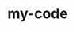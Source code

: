<!--
 * @FilePath: README.md
 * @Author: Hazel
 * @Date: 2023-08-02 22:16:23
 * @LastEditors: Please set LastEditors
 * @LastEditTime: 2023-08-03 21:04:46
 * Copyright: 2023 xxxTech CO.,LTD. All Rights Reserved.
-->
# my-code

